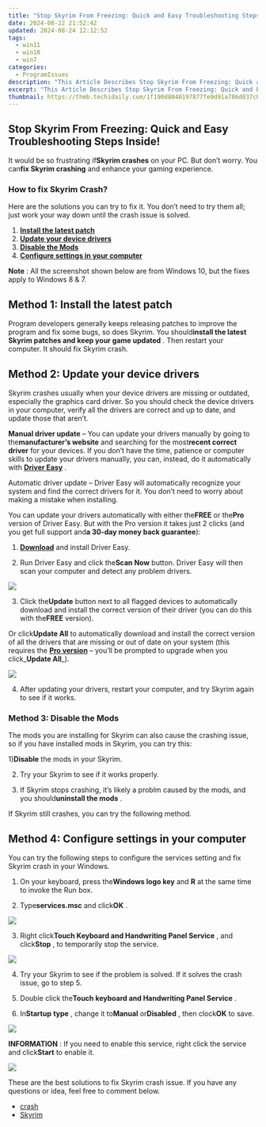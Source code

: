 ```yaml
---
title: "Stop Skyrim From Freezing: Quick and Easy Troubleshooting Steps Inside!"
date: 2024-08-22 21:52:42
updated: 2024-08-24 12:12:52
tags:
  - win11
  - win10
  - win7
categories:
  - ProgramIssues
description: "This Article Describes Stop Skyrim From Freezing: Quick and Easy Troubleshooting Steps Inside!"
excerpt: "This Article Describes Stop Skyrim From Freezing: Quick and Easy Troubleshooting Steps Inside!"
thumbnail: https://thmb.techidaily.com/1f190d8040197877fe9d91a786d037cb715f0068f8eaaf0f310614210c430f98.jpg
---
```


## Stop Skyrim From Freezing: Quick and Easy Troubleshooting Steps Inside!

It would be so frustrating if**Skyrim crashes** on your PC. But don’t worry. You can**fix Skyrim crashing** and enhance your gaming experience.

### How to fix Skyrim Crash?

 Here are the solutions you can try to fix it. You don’t need to try them all; just work your way down until the crash issue is solved.

1. [**Install the latest patch**](https://tools.techidaily.com/drivereasy/download/)
2. [**Update your device drivers**](https://tools.techidaily.com/drivereasy/download/)
3. [**Disable the Mods**](https://tools.techidaily.com/drivereasy/download/)
4. [**Configure settings in your computer**](https://tools.techidaily.com/drivereasy/download/)

**Note** : All the screenshot shown below are from Windows 10, but the fixes apply to Windows 8 & 7. 

##   **Method 1: Install the latest patch** 

 Program developers generally keeps releasing patches to improve the program and fix some bugs, so does Skyrim. You should**install the latest Skyrim patches and keep your game updated** . Then restart your computer. It should fix Skyrim crash.

##   **Method 2: Update your device drivers** 

 Skyrim crashes usually when your device drivers are missing or outdated, especially the graphics card driver. So you should check the device drivers in your computer, verify all the drivers are correct and up to date, and update those that aren’t.

**Manual driver update** – You can update your drivers manually by going to the**manufacturer’s website** and searching for the most**recent correct driver** for your devices. If you don’t have the time, patience or computer skills to update your drivers manually, you can, instead, do it automatically with **[Driver Easy](https://tools.techidaily.com/drivereasy/download/)**  .

 Automatic driver update – Driver Easy will automatically recognize your system and find the correct drivers for it. You don’t need to worry about making a mistake when installing.

 You can update your drivers automatically with either the**FREE** or the**Pro** version of Driver Easy. But with the Pro version it takes just 2 clicks (and you get full support and**a 30-day money back guarantee**):

 1) **[Download](https://tools.techidaily.com/drivereasy/download/)**  and install Driver Easy.

 2) Run Driver Easy and click the**Scan Now** button. Driver Easy will then scan your computer and detect any problem drivers.

![](https://images.drivereasy.com/wp-content/uploads/2018/01/img_5a713a84159a4.png) 

 3) Click the**Update** button next to all flagged devices to automatically download and install the correct version of their driver (you can do this with the**FREE** version).

 Or click**Update All** to automatically download and install the correct version of all the drivers that are missing or out of date on your system (this requires the **[Pro version](https://tools.techidaily.com/drivereasy/download/)**  – you’ll be prompted to upgrade when you click_**Update All**_).

![](https://images.drivereasy.com/wp-content/uploads/2018/01/img_5a713ba9d0320.jpg) 

 4) After updating your drivers, restart your computer, and try Skyrim again to see if it works.

###   **Method 3: Disable the Mods** 

 The mods you are installing for Skyrim can also cause the crashing issue, so if you have installed mods in Skyrim, you can try this:

 1)**Disable** the mods in your Skyrim.

2) Try your Skyrim to see if it works properly.

 3) If Skyrim stops crashing, it’s likely a problm caused by the mods, and you should**uninstall the mods** .

If Skyrim still crashes, you can try the following method.

##   **Method 4: Configure settings in your computer** 

 You can try the following steps to configure the services setting and fix Skyrim crash in your Windows.

 1) On your keyboard, press the**Windows logo key** and **R** at the same time to invoke the Run box. 

 2) Type**services.msc** and click**OK** .

![](https://images.drivereasy.com/wp-content/uploads/2018/03/img_5ab9c150e8a77.png) 

 3) Right click**Touch Keyboard and Handwriting Panel Service** , and click**Stop** , to temporarily stop the service.

![](https://images.drivereasy.com/wp-content/uploads/2018/03/img_5ab9c2062debb.jpg) 

 4) Try your Skyrim to see if the problem is solved. If it solves the crash issue, go to step 5.

 5) Double click the**Touch keyboard and Handwriting Panel Service** .

 6) In**Startup** **type** , change it to**Manual** or**Disabled** , then clock**OK** to save.

![](https://images.drivereasy.com/wp-content/uploads/2018/03/img_5ab9c2417cd95.png) 

**INFORMATION** : If you need to enable this service, right click the service and click**Start** to enable it. 

![](https://images.drivereasy.com/wp-content/uploads/2018/03/img_5ab9c323bba37.jpg) 

 These are the best solutions to fix Skyrim crash issue. If you have any questions or idea, feel free to comment below.

* [crash](https://tools.techidaily.com/drivereasy/download/)
* [Skyrim](https://tools.techidaily.com/drivereasy/download/)

<ins class="adsbygoogle"
     style="display:block"
     data-ad-format="autorelaxed"
     data-ad-client="ca-pub-7571918770474297"
     data-ad-slot="1223367746"></ins>



<ins class="adsbygoogle"
     style="display:block"
     data-ad-client="ca-pub-7571918770474297"
     data-ad-slot="8358498916"
     data-ad-format="auto"
     data-full-width-responsive="true"></ins>
